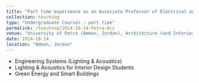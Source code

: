 ```yaml
---
title: "Part time experience as an Associate Professor of Electrical and Computer Engineering"
collection: teaching
type: "Undergraduate Courses - part time"
permalink: /teaching/2014-10-14-Petra-Arc
venue: "University of Petra (Amman, Jordan), Architecture (and Interior Design) Department"
date: 2014-10-14
location: "Amman, Jordan"
---
```


*	Engineering Systems (Lighting & Acoustics)
*	Lighting & Acoustics for Interior Design Students
*	Green Energy and Smart Buildings

